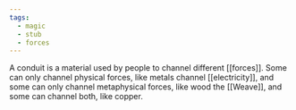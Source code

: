 ```yaml
---
tags:
  - magic
  - stub
  - forces
---
```

A conduit is a material used by people to channel different [[forces]]. Some can only channel physical forces, like metals channel [[electricity]], and some can only channel metaphysical forces, like wood the [[Weave]], and some can channel both, like copper.